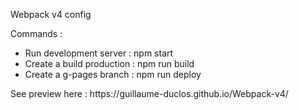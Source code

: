 Webpack v4 config

Commands :
<ul>
    <li>Run development server : <span>npm start</span></li>
    <li>Create a build production : <span>npm run build</span></li>
    <li>Create a g-pages branch : <span>npm run deploy</span></li>
</ul>
See preview here : https://guillaume-duclos.github.io/Webpack-v4/